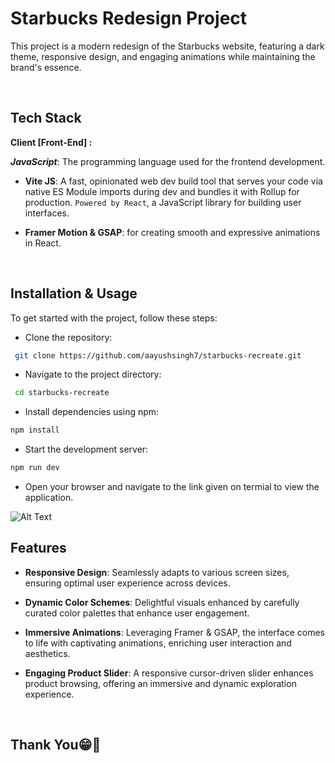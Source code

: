 # Starbucks Redesign Project

This project is a modern redesign of the Starbucks website, featuring a dark theme, responsive design, and engaging animations while maintaining the brand's essence.

<br>

## Tech Stack

**Client [Front-End] :**

**_JavaScript_**: The programming language used for the frontend development.

- **Vite JS**: A fast, opinionated web dev build tool that serves your code via native ES Module imports during dev and bundles it with Rollup for production. `Powered by React`, a JavaScript library for building user interfaces.

- **Framer Motion & GSAP**: for creating smooth and expressive animations in React.

<br>

## Installation & Usage

To get started with the project, follow these steps:

- Clone the repository:

```bash
 git clone https://github.com/aayushsingh7/starbucks-recreate.git
```

- Navigate to the project directory:

```bash
 cd starbucks-recreate
```

- Install dependencies using npm:

```bash
npm install
```

- Start the development server:

```bash
npm run dev
```

- Open your browser and navigate to the link given on termial to view the application.

![Alt Text](https://res.cloudinary.com/dvk80x6fi/image/upload/v1721484744/Screenshot_849_njg6zp.png)
<br>

## Features

- **Responsive Design**: Seamlessly adapts to various screen sizes, ensuring optimal user experience across devices.

- **Dynamic Color Schemes**: Delightful visuals enhanced by carefully curated color palettes that enhance user engagement.

- **Immersive Animations**: Leveraging Framer & GSAP, the interface comes to life with captivating animations, enriching user interaction and aesthetics.

- **Engaging Product Slider**: A responsive cursor-driven slider enhances product browsing, offering an immersive and dynamic exploration experience.




<br>

## Thank You😁💖
